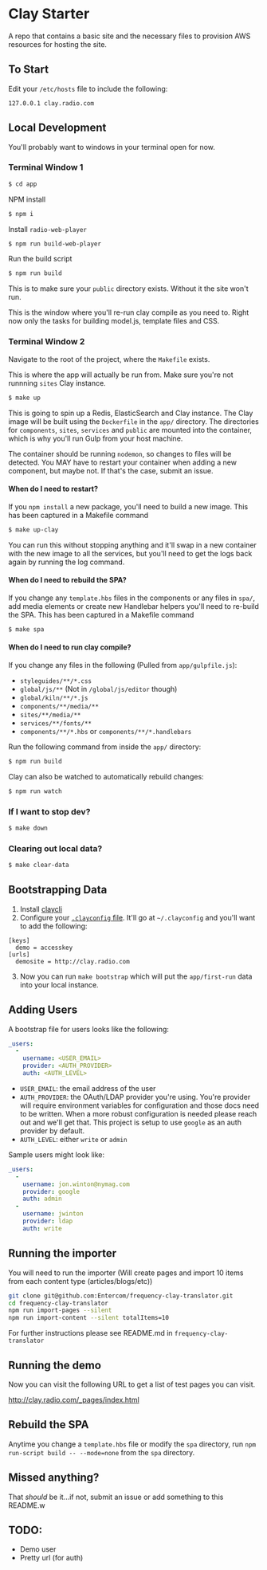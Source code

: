 #     Clay Starter

A repo that contains a basic site and the necessary files to provision AWS resources for hosting the site.

## To Start

Edit your `/etc/hosts` file to include the following:

```
127.0.0.1 clay.radio.com

```

## Local Development

You'll probably want to windows in your terminal open for now.

### Terminal Window 1

```bash
$ cd app
```

NPM install

```bash
$ npm i
```

Install `radio-web-player`
```bash
$ npm run build-web-player
```

Run the build script

```bash
$ npm run build
```

This is to make sure your `public` directory exists. Without it the site won't run.

This is the window where you'll re-run clay compile as you need to. Right now only the tasks for building model.js, template files and CSS.

### Terminal Window 2

Navigate to the root of the project, where the `Makefile` exists.

This is where the app will actually be run from. Make sure you're not runnning `sites` Clay instance.

```bash
$ make up
```

This is going to spin up a Redis, ElasticSearch and Clay instance. The Clay image will be built using the `Dockerfile` in the `app/` directory. The directories for `components`, `sites`, `services` and `public` are mounted into the container, which is why you'll run Gulp from your host machine.

The container should be running `nodemon`, so changes to files will be detected. You MAY have to restart your container when adding a new component, but maybe not. If that's the case, submit an issue.

#### When do I need to restart?

If you `npm install` a new package, you'll need to build a new image. This has been captured in a Makefile command

```bash
$ make up-clay
```
You can run this without stopping anything and it'll swap in a new container with the new image to all the services, but you'll need to get the logs back again by running the log command.

#### When do I need to rebuild the SPA?

If you change any `template.hbs` files in the components or any files in `spa/`, add media elements or create new Handlebar helpers you'll need to re-build the SPA. This has been captured in a Makefile command

```bash
$ make spa
```

#### When do I need to run clay compile?

If you change any files in the following (Pulled from `app/gulpfile.js`): 
* `styleguides/**/*.css`
* `global/js/**` (Not in `/global/js/editor` though)
* `global/kiln/**/*.js`
* `components/**/media/**`
* `sites/**/media/**`
* `services/**/fonts/**`
* `components/**/*.hbs` or `components/**/*.handlebars`

Run the following command from inside the `app/` directory:
```bash
$ npm run build
```

Clay can also be watched to automatically rebuild changes:
```bash
$ npm run watch
```

### If I want to stop dev?

```bash
$ make down
```

### Clearing out local data?

```bash
$ make clear-data
```

## Bootstrapping Data

1. Install [claycli](https://github.com/clay/claycli)
2. Configure your [`.clayconfig` file](https://github.com/clay/claycli#usage). It'll go at `~/.clayconfig` and you'll want to add the following:
```
[keys]
  demo = accesskey
[urls]
  demosite = http://clay.radio.com
```
3. Now you can run `make bootstrap` which will put the `app/first-run` data into your local instance.


## Adding Users

A bootstrap file for users looks like the following:

```yaml
_users:
  -
    username: <USER_EMAIL>
    provider: <AUTH_PROVIDER>
    auth: <AUTH_LEVEL>
```

- `USER_EMAIL`: the email address of the user
- `AUTH_PROVIDER`: the OAuth/LDAP provider you're using. You're provider will require environment variables for configuration and those docs need to be written. When a more robust configuration is needed please reach out and we'll get that. This project is setup to use `google` as an auth provider by default.
- `AUTH_LEVEL`: either `write` or `admin`

Sample users might look like:

```yaml
_users:
  -
    username: jon.winton@nymag.com
    provider: google
    auth: admin
  -
    username: jwinton
    provider: ldap
    auth: write
```

## Running the importer

You will need to run the importer (Will create pages and import 10 items from each content type (articles/blogs/etc))

```bash
git clone git@github.com:Entercom/frequency-clay-translator.git
cd frequency-clay-translator
npm run import-pages --silent
npm run import-content --silent totalItems=10
```

For further instructions please see README.md in ```frequency-clay-translator```

## Running the demo

Now you can visit the following URL to get a list of test pages you can visit.

http://clay.radio.com/_pages/index.html

## Rebuild the SPA

Anytime you change a `template.hbs` file  or modify the `spa` directory, run
`npm run-script build -- --mode=none` from the `spa` directory.

## Missed anything?
That _should_ be it...if not, submit an issue or add something to this README.w

## TODO:
- Demo user
- Pretty url (for auth)
